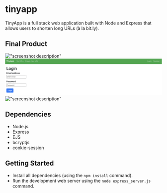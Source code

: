 # tinyapp

TinyApp is a full stack web application built with Node and Express that allows users to shorten long URLs (à la bit.ly).

## Final Product

!["screenshot description"](#)
!["Screenshot of login-page"](https://github.com/curtiskelowna/tinyapp/blob/main/docs/login-page.png?raw=true)
!["screenshot description"](#)

## Dependencies

- Node.js
- Express
- EJS
- bcryptjs
- cookie-session

## Getting Started

- Install all dependencies (using the `npm install` command).
- Run the development web server using the `node express_server.js` command.
